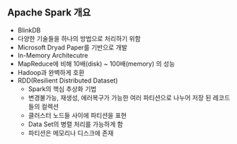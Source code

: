 ## Apache Spark 개요

+ BlinkDB
+ 다양한 기술들을 하나의 방법으로 처리하기 위함
+ Microsoft Dryad Paper를 기반으로 개발
+ In-Memory Architecutre
+ MapReduce에 비해 10배(disk) ~ 100배(memory) 의 성능
+ Hadoop과 완벽하게 호환
+ RDD(Resilient Distributed Dataset)
  + Spark의 핵심 추상화 기법
  + 변경불가능, 재생성, 에러복구가 가능한 여러 파티션으로 나누어 저장 된 레코드들의 컬렉션
  + 클러스터 노드들 사이에 파티션을 표현
  + Data Set의 병렬 처리를 가능하게 함
  + 파티션은 메모리나 디스크에 존재